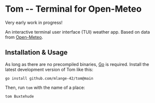 # Tom -- Terminal for Open-Meteo

Very early work in progress!

An interactive terminal user interface (TUI) weather app.
Based on data from [Open-Meteo](https://open-meteo.com/).

## Installation & Usage

As long as there are no precompiled binaries, [Go](https://go.dev) is required.
Install the latest development version of Tom like this:

```shell
go install github.com/mlange-42/tom@main
```

Then, run `tom` with the name of a place:

```
tom Buxtehude
```
